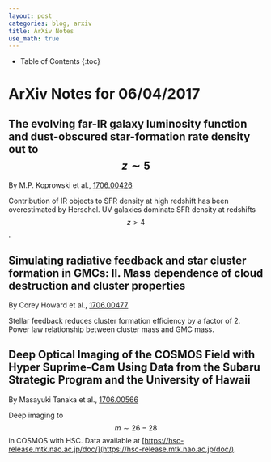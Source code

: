 ```yaml
---
layout: post
categories: blog, arxiv
title: ArXiv Notes
use_math: true
---
```


* Table of Contents
{:toc}


# ArXiv Notes for 06/04/2017

## The evolving far-IR galaxy luminosity function and dust-obscured star-formation rate density out to $$z\sim 5$$


By M.P. Koprowski et al., [1706.00426](https://arxiv.org/abs/1706.00426)

Contribution of IR objects to SFR density at high redshift has been overestimated
by Herschel. UV galaxies dominate SFR density at redshifts $$z>4$$.

## Simulating radiative feedback and star cluster formation in GMCs: II. Mass dependence of cloud destruction and cluster properties

By Corey Howard et al., [1706.00477](https://arxiv.org/abs/1706.00477)

Stellar feedback reduces cluster formation efficiency by a factor of 2.  Power
law relationship between cluster mass and GMC mass.

## Deep Optical Imaging of the COSMOS Field with Hyper Suprime-Cam Using Data from the Subaru Strategic Program and the University of Hawaii

By Masayuki Tanaka et al., [1706.00566](https://arxiv.org/abs/1706.00566)

Deep imaging to $$m\sim 26-28$$ in COSMOS with HSC.  Data available at [https://hsc-release.mtk.nao.ac.jp/doc/](https://hsc-release.mtk.nao.ac.jp/doc/).
